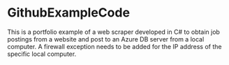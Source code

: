 # GithubExampleCode
This is a portfolio example of a web scraper developed in C# to obtain job postings from a website and post to an Azure DB server from a local computer.  A firewall exception needs to be added for the IP address of the specific local computer.
